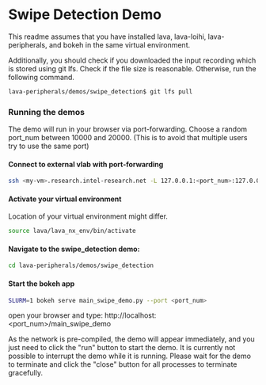 # Swipe Detection Demo

This readme assumes that you have installed lava, lava-loihi, lava-peripherals, and bokeh in the same virtual environment. 


Additionally, you should check if you downloaded the input recording which is stored using git lfs. Check if the file size is reasonable. Otherwise, run the following command.
```bash
lava-peripherals/demos/swipe_detection$ git lfs pull
```

### Running the demos
The demo will run in your browser via port-forwarding. Choose a random port_num between 10000 and 20000.
(This is to avoid that multiple users try to use the same port)

#### Connect to external vlab with port-forwarding
```bash
ssh <my-vm>.research.intel-research.net -L 127.0.0.1:<port_num>:127.0.0.1:<port_num>
```

#### Activate your virtual environment
Location of your virtual environment might differ.
```bash
source lava/lava_nx_env/bin/activate
```

#### Navigate to the swipe_detection demo:
```bash
cd lava-peripherals/demos/swipe_detection
```
#### Start the bokeh app
```bash
SLURM=1 bokeh serve main_swipe_demo.py --port <port_num>
```

open your browser and type:
http://localhost:<port_num>/main_swipe_demo

As the network is pre-compiled, the demo will appear immediately, and you just need to click the "run" button to start the demo.
It is currently not possible to interrupt the demo while it is running. Please wait for the demo to terminate and click the "close" button for all processes to terminate gracefully. 
